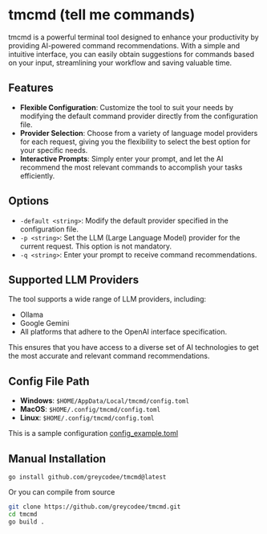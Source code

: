# tmcmd (tell me commands)

tmcmd is a powerful terminal tool designed to enhance your productivity by providing AI-powered command recommendations. With a simple and intuitive interface, you can easily obtain suggestions for commands based on your input, streamlining your workflow and saving valuable time.

## Features

- **Flexible Configuration**: Customize the tool to suit your needs by modifying the default command provider directly from the configuration file.
- **Provider Selection**: Choose from a variety of language model providers for each request, giving you the flexibility to select the best option for your specific needs.
- **Interactive Prompts**: Simply enter your prompt, and let the AI recommend the most relevant commands to accomplish your tasks efficiently.

## Options

- `-default <string>`: Modify the default provider specified in the configuration file.
- `-p <string>`: Set the LLM (Large Language Model) provider for the current request. This option is not mandatory.
- `-q <string>`: Enter your prompt to receive command recommendations.

## Supported LLM Providers

The tool supports a wide range of LLM providers, including:

- Ollama
- Google Gemini
- All platforms that adhere to the OpenAI interface specification.

This ensures that you have access to a diverse set of AI technologies to get the most accurate and relevant command recommendations.

## Config File Path

- **Windows**: `$HOME/AppData/Local/tmcmd/config.toml`
- **MacOS**: `$HOME/.config/tmcmd/config.toml`
- **Linux**: `$HOME/.config/tmcmd/config.toml`

This is a sample configuration [config_example.toml](./config_example.toml)

## Manual Installation

```base
go install github.com/greycodee/tmcmd@latest
```

Or you can compile from source

```bash
git clone https://github.com/greycodee/tmcmd.git
cd tmcmd
go build .
```
